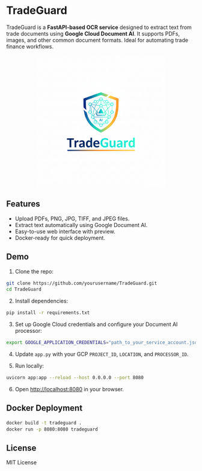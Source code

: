 # TradeGuard

TradeGuard is a **FastAPI-based OCR service** designed to extract text from trade documents using **Google Cloud Document AI**. It supports PDFs, images, and other common document formats. Ideal for automating trade finance workflows.
<p align="center">
  <img src="assets/TGlogo.png" alt="TradeGuard Logo" width="350"/>
</p>

## Features
- Upload PDFs, PNG, JPG, TIFF, and JPEG files.
- Extract text automatically using Google Document AI.
- Easy-to-use web interface with preview.
- Docker-ready for quick deployment.

## Demo


1. Clone the repo:
```bash
git clone https://github.com/yourusername/TradeGuard.git
cd TradeGuard
````

2. Install dependencies:

```bash
pip install -r requirements.txt
```

3. Set up Google Cloud credentials and configure your Document AI processor:

```bash
export GOOGLE_APPLICATION_CREDENTIALS="path_to_your_service_account.json"
```

4. Update `app.py` with your GCP `PROJECT_ID`, `LOCATION`, and `PROCESSOR_ID`.

5. Run locally:

```bash
uvicorn app:app --reload --host 0.0.0.0 --port 8080
```

6. Open [http://localhost:8080](http://localhost:8080) in your browser.

## Docker Deployment

```bash
docker build -t tradeguard .
docker run -p 8080:8080 tradeguard
```

## License

MIT License
